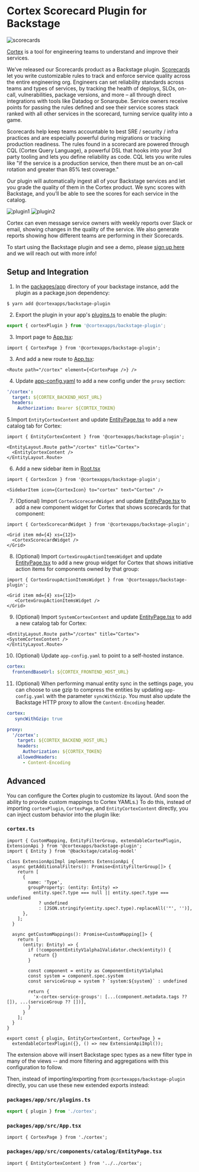 # Cortex Scorecard Plugin for Backstage

![scorecards](./docs/screen1.png?raw=true)

[Cortex](https://www.getcortexapp.com/) is a tool for engineering teams to understand
and improve their services.

We’ve released our Scorecards product as a Backstage plugin.
[Scorecards](https://www.getcortexapp.com/products/scorecard) let you write
customizable rules to track and enforce service quality across the entire engineering org. Engineers can set reliability
standards across teams and types of services, by tracking the health of deploys, SLOs, on-call, vulnerabilities,
package versions, and more – all through direct integrations with tools like Datadog or Sonarqube. Service owners
receive points for passing the rules defined and see their service scores stack ranked with all other services in the
scorecard, turning service quality into a game.

Scorecards help keep teams accountable to best SRE / security / infra practices and are
especially powerful during migrations or tracking production readiness. The rules found
in a scorecard are powered through CQL (Cortex Query Language), a powerful DSL that
hooks into your 3rd party tooling and lets you define reliability as code. CQL lets
you write rules like "if the service is a production service, then there must be
an on-call rotation and greater than 85% test coverage."

Our plugin will automatically ingest all of your Backstage services and let you grade
the quality of them in the Cortex product. We sync scores with Backstage, and you’ll be
able to see the scores for each service in the catalog.

![plugin1](./docs/screen2.png?raw=true)
![plugin2](./docs/screen3.png?raw=true)

Cortex can even message service owners with weekly reports over Slack or email, showing changes in the
quality of the service. We also generate reports showing how different teams are
performing in their Scorecards.

To start using the Backstage plugin and see a demo, please [sign up here](https://www.getcortexapp.com/demo) and we will
reach out with more info!

## Setup and Integration

1. In the [packages/app](https://github.com/backstage/backstage/blob/master/packages/app/) directory of your backstage
   instance, add the plugin as a package.json dependency:

```shell
$ yarn add @cortexapps/backstage-plugin
```

2. Export the plugin in your app's [plugins.ts](https://github.com/backstage/backstage/blob/master/packages/app/src/plugins.ts)
   to enable the plugin:

```ts
export { cortexPlugin } from '@cortexapps/backstage-plugin';
```

3. Import page to [App.tsx](https://github.com/backstage/backstage/blob/master/packages/app/src/App.tsx):

```tsx
import { CortexPage } from '@cortexapps/backstage-plugin';
```

3. And add a new route to [App.tsx](https://github.com/backstage/backstage/blob/master/packages/app/src/App.tsx):

```tsx
<Route path="/cortex" element={<CortexPage />} />
```

4. Update [app-config.yaml](https://github.com/backstage/backstage/blob/master/app-config.yaml#L54) to add a new config under
   the `proxy` section:

```yaml
'/cortex':
  target: ${CORTEX_BACKEND_HOST_URL}
  headers:
    Authorization: Bearer ${CORTEX_TOKEN}
```

5.Import `EntityCortexContent` and update [EntityPage.tsx](https://github.com/backstage/backstage/blob/master/packages/app/src/components/catalog/EntityPage.tsx) to add a new catalog tab for Cortex:

```tsx
import { EntityCortexContent } from '@cortexapps/backstage-plugin';

<EntityLayout.Route path="/cortex" title="Cortex">
  <EntityCortexContent />
</EntityLayout.Route>
```

6. Add a new sidebar item in [Root.tsx](https://github.com/backstage/backstage/blob/master/packages/app/src/components/Root/Root.tsx)

```tsx
import { CortexIcon } from '@cortexapps/backstage-plugin';

<SidebarItem icon={CortexIcon} to="cortex" text="Cortex" />
```

7. (Optional) Import `CortexScorecardWidget` and update [EntityPage.tsx](https://github.com/backstage/backstage/blob/master/packages/app/src/components/catalog/EntityPage.tsx) to add a new component widget for Cortex that shows scorecards for that component:

```tsx
import { CortexScorecardWidget } from '@cortexapps/backstage-plugin';

<Grid item md={4} xs={12}>
  <CortexScorecardWidget />
</Grid>
```

8. (Optional) Import `CortexGroupActionItemsWidget` and update [EntityPage.tsx](https://github.com/backstage/backstage/blob/master/packages/app/src/components/catalog/EntityPage.tsx) to add a new group widget for Cortex that shows initiative action items for components owned by that group:

```tsx
import { CortexGroupActionItemsWidget } from '@cortexapps/backstage-plugin';

<Grid item md={4} xs={12}>
   <CortexGroupActionItemsWidget />
</Grid>
```

9. (Optional) Import `SystemCortexContent` and update [EntityPage.tsx](https://github.com/backstage/backstage/blob/master/packages/app/src/components/catalog/EntityPage.tsx) to add a new catalog tab for Cortex:
```tsx
<EntityLayout.Route path="/cortex" title="Cortex">
<SystemCortexContent />
</EntityLayout.Route>
```

10. (Optional) Update `app-config.yaml` to point to a self-hosted instance.

```yaml
cortex:
  frontendBaseUrl: ${CORTEX_FRONTEND_HOST_URL}
```

11. (Optional) When performing manual entity sync in the settings page, you can choose to use gzip to compress the entities by updating `app-config.yaml` with the parameter `syncWithGzip`. You must also update the Backstage HTTP proxy to allow the `Content-Encoding` header. 

```yaml
cortex:
   syncWithGzip: true
```

```yaml
proxy:
  '/cortex':
    target: ${CORTEX_BACKEND_HOST_URL}
    headers:
      Authorization: ${CORTEX_TOKEN}
    allowedHeaders:
      - Content-Encoding
```


## Advanced

You can configure the Cortex plugin to customize its layout. (And soon the ability to provide custom mappings to Cortex YAMLs.)
To do this, instead of importing `cortexPlugin`, `CortexPage`, and `EntityCortexContent` directly, you can inject custom behavior into the plugin like:

### **`cortex.ts`**

```tsx
import { CustomMapping, EntityFilterGroup, extendableCortexPlugin, ExtensionApi } from '@cortexapps/backstage-plugin';
import { Entity } from '@backstage/catalog-model'

class ExtensionApiImpl implements ExtensionApi {
  async getAdditionalFilters(): Promise<EntityFilterGroup[]> {
    return [
      {
        name: 'Type',
        groupProperty: (entity: Entity) =>
          entity.spec?.type === null || entity.spec?.type === undefined
            ? undefined
            : [JSON.stringify(entity.spec?.type).replaceAll('"', '')],
      },
    ];
  }

  async getCustomMappings(): Promise<CustomMapping[]> {
    return [
      (entity: Entity) => {
        if (!componentEntityV1alpha1Validator.check(entity)) {
          return {}
        }

        const component = entity as ComponentEntityV1alpha1
        const system = component.spec.system
        const serviceGroup = system ? `system:${system}` : undefined

        return {
          'x-cortex-service-groups': [...(component.metadata.tags ?? []), ...(serviceGroup ?? [])],
        }
      }
    ];
  }
}

export const { plugin, EntityCortexContent, CortexPage } =
  extendableCortexPlugin({}, () => new ExtensionApiImpl());
```

The extension above will insert Backstage spec types as a new filter type in many of the views -- and more filtering and aggregations with this configuration to follow.

Then, instead of importing/exporting from `@cortexapps/backstage-plugin` directly, you can use these new extended exports instead:

### **`packages/app/src/plugins.ts`**

```ts
export { plugin } from './cortex';
```

### **`packages/app/src/App.tsx`**

```tsx
import { CortexPage } from './cortex';
```

### **`packages/app/src/components/catalog/EntityPage.tsx`**

```tsx
import { EntityCortexContent } from '../../cortex';
```
